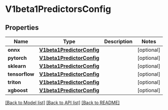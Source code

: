# V1beta1PredictorsConfig

## Properties
Name | Type | Description | Notes
------------ | ------------- | ------------- | -------------
**onnx** | [**V1beta1PredictorConfig**](V1beta1PredictorConfig.md) |  | [optional] 
**pytorch** | [**V1beta1PredictorConfig**](V1beta1PredictorConfig.md) |  | [optional] 
**sklearn** | [**V1beta1PredictorConfig**](V1beta1PredictorConfig.md) |  | [optional] 
**tensorflow** | [**V1beta1PredictorConfig**](V1beta1PredictorConfig.md) |  | [optional] 
**triton** | [**V1beta1PredictorConfig**](V1beta1PredictorConfig.md) |  | [optional] 
**xgboost** | [**V1beta1PredictorConfig**](V1beta1PredictorConfig.md) |  | [optional] 

[[Back to Model list]](../README.md#documentation-for-models) [[Back to API list]](../README.md#documentation-for-api-endpoints) [[Back to README]](../README.md)


